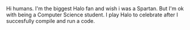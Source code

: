 Hi humans.
I'm the biggest Halo fan and wish i was a Spartan. But I'm ok with being a Computer Science student.
I play Halo to celebrate after I succesfully compile and run a code.
